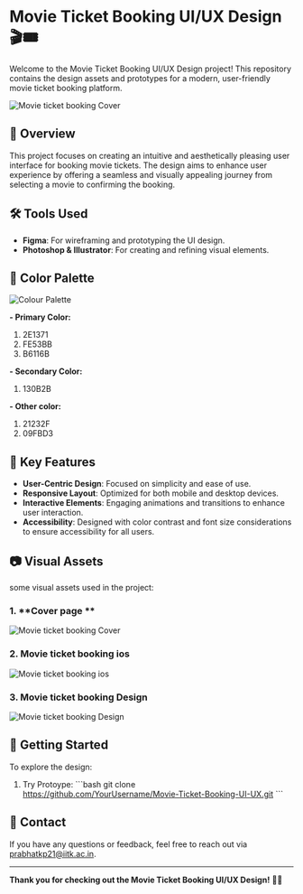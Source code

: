 
# Movie Ticket Booking UI/UX Design 🎬🎟️

Welcome to the Movie Ticket Booking UI/UX Design project! This repository contains the design assets and prototypes for a modern, user-friendly movie ticket booking platform.

![Movie ticket booking Cover](https://github.com/user-attachments/assets/f2f618f7-1206-402d-8ee4-20350d25d0c4)


## 🎨 Overview

This project focuses on creating an intuitive and aesthetically pleasing user interface for booking movie tickets. The design aims to enhance user experience by offering a seamless and visually appealing journey from selecting a movie to confirming the booking.

## 🛠️ Tools Used

- **Figma**: For wireframing and prototyping the UI design.
- **Photoshop & Illustrator**: For creating and refining visual elements.

## 🌈 Color Palette
![Colour Palette](https://github.com/user-attachments/assets/7ba8f196-245c-4e3e-b75e-b478728d6670)

**- **Primary Color**:**
1. 2E1371
2. FE53BB
3. B6116B
   
**- **Secondary Color**:**
1. 130B2B
   
**- **Other color**:**
1. 21232F
2. 09FBD3
      
## 🎯 Key Features

- **User-Centric Design**: Focused on simplicity and ease of use.
- **Responsive Layout**: Optimized for both mobile and desktop devices.
- **Interactive Elements**: Engaging animations and transitions to enhance user interaction.
- **Accessibility**: Designed with color contrast and font size considerations to ensure accessibility for all users.

## 📷 Visual Assets

some visual assets used in the project:

### 1. **Cover page **
![Movie ticket booking Cover](https://github.com/user-attachments/assets/15eb622c-14cf-4072-a483-c27319ce8921)


### 2. **Movie ticket booking ios**
![Movie ticket booking ios](https://github.com/user-attachments/assets/548936a1-70f4-49f5-b26a-618c5d6673fa)

### 3. **Movie ticket booking Design**
   ![Movie ticket booking Design](https://github.com/user-attachments/assets/6cbeec36-2f01-44c8-b9c5-beaed94a763e)


## 🚀 Getting Started

To explore the design:

1. Try Protoype:
   \`\`\`bash
   git clone https://github.com/YourUsername/Movie-Ticket-Booking-UI-UX.git
   \`\`\`

## 💬 Contact

If you have any questions or feedback, feel free to reach out via [prabhatkp21@iitk.ac.in](mailto:prabhatkp21@iitk.ac.in).

---

**Thank you for checking out the Movie Ticket Booking UI/UX Design!** 🎥🍿
